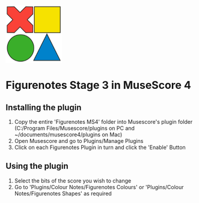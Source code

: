 ![Figurenotes](FNMS_thumb.png)

# Figurenotes Stage 3 in MuseScore 4

## Installing the plugin

1. Copy the entire 'Figurenotes MS4' folder into Musescore's plugin folder
   (C:/Program Files/Musescore/plugins on PC and ~/documents/musescore4/plugins on Mac)
2. Open Musescore and go to Plugins/Manage Plugins
3. Click on each Figurenotes Plugin in turn and click the 'Enable' Button

## Using the plugin

1. Select the bits of the score you wish to change
2. Go to 'Plugins/Colour Notes/Figurenotes Colours' or 'Plugins/Colour Notes/Figurenotes Shapes' as required
